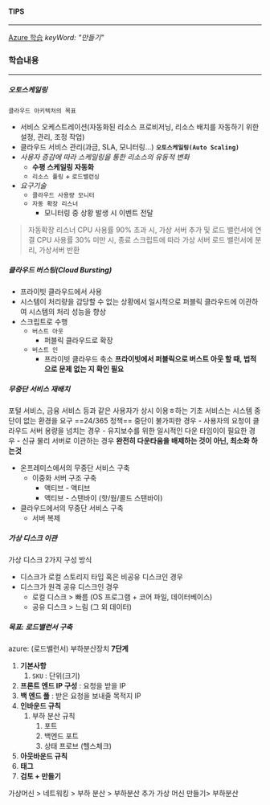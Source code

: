 #### TIPS
---
[Azure 학습](https://learn.microsoft.com/ko-kr/training/azure/) _keyWord: "만들기"_
### 학습내용
---
##### 오토스케일링
`클라우드 아키텍처의 목표`
- 서비스 오케스트레이션(자동화된 리소스 프로비저닝, 리소스 배치를 자동하기 위한 설정, 관리, 조정 작업)
- 클라우드 서비스 관리(과금, SLA, 모니터링...)
**`오토스케일링(Auto Scaling)`**
- *사용자 증감에 따라 스케일링을 통한 리소스의 유동적 변화*
	- **수평 스케일링 자동화**
	- `리소스 풀링` + `로드밸런싱`
- *요구기술*
	- `클라우드 사용량 모니터`
	- `자동 확장 리스너`
		- 모니터링 중 상황 발생 시 이벤트 전달
> 자동확장 리스너
> CPU 사용률 90% 초과 시, 가상 서버 추가 및 로드 밸런서에 연결
> CPU 사용률 30% 미만 시, 종료 스크립트에 따라 가상 서버 로드 밸런서에 분리, 가상서버 반환

##### 클라우드 버스팅(Cloud Bursting)
- 프라이빗 클라우드에서 사용
- 시스템이 처리량을 감당할 수 없는 상황에서 일시적으로 퍼블릭 클라우드에 이관하여 시스템의 처리 성능을 향상
- 스크립트로 수행
	- `버스트 아웃`
		- 퍼블릭 클라우드로 확장
	- `버스트 인`
		- 프라이빗 클라우드 축소
**프라이빗에서 퍼블릭으로 버스트 아웃 할 때, 법적으로 문제 없는 지 확인 필요**

##### 무중단 서비스 재배치
포털 서비스, 금융 서비스 등과 같은 사용자가 상시 이용ㅎ하는 기초 서비스는 시스템 중단이 없는 환경을 요구
	==24/365 정책==
	중단이 불가피한 경우
	- 사용자의 요청이 클라우드 서버 용량을 넘치는 경우
	- 유지보수를 위한 일시적인 다운 타임이이 필요한 경우
	- 신규 물리 서버로 이관하는 경우
**완전히 다운타움을 배제하는 것이 아닌, 최소화 하는것**
- 온프레미스에서의 무중단 서비스 구축
	- 이중화 서버 구조 구축
		- 액티브 - 액티브
		- 액티브 - 스탠바이 (핫/웜/콜드 스탠바이)
- 클라우드에서의 무중단 서비스 구축
	- 서버 복제
##### 가상 디스크 이관
가상 디스크 2가지 구성 방식
- 디스크가 로컬 스토리지 타입 혹은 비공유 디스크인 경우
- 디스크가 원격 공유 디스크인 경우
	- 로컬 디스크 > 빠름 (OS 프로그램 + 코어 파일, 데이터베이스)
	- 공유 디스크 > 느림 (그 외 데이터)

##### 목표: 로드밸런서 구축
azure: (로드밸런서) 부하분산장치
**7단계**
1. **기본사항**
	1. `SKU` : 단위(크기)
2. **프론트 엔드 IP 구성** : 요청을 받을 IP
3. **백 엔드 풀** : 받은 요청을 보내줄 목적지 IP
4. **인바운드 규칙**
	1. 부하 분산 규칙
		1. 포트
		2. 백엔드 포트
		3. 상태 프로브 (헬스체크)
5. **아웃바운드 규칙**
6. **태그**
7. **검토 + 만들기**

가상머신 > 네트워킹 > 부하 분산 > 부하분산 추가
가상 머신 만들기>  부하분산